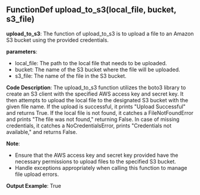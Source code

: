 ## FunctionDef upload_to_s3(local_file, bucket, s3_file)
**upload_to_s3**: The function of upload_to_s3 is to upload a file to an Amazon S3 bucket using the provided credentials.

**parameters**:
- local_file: The path to the local file that needs to be uploaded.
- bucket: The name of the S3 bucket where the file will be uploaded.
- s3_file: The name of the file in the S3 bucket.

**Code Description**:
The upload_to_s3 function utilizes the boto3 library to create an S3 client with the specified AWS access key and secret key. It then attempts to upload the local file to the designated S3 bucket with the given file name. If the upload is successful, it prints "Upload Successful" and returns True. If the local file is not found, it catches a FileNotFoundError and prints "The file was not found," returning False. In case of missing credentials, it catches a NoCredentialsError, prints "Credentials not available," and returns False.

**Note**:
- Ensure that the AWS access key and secret key provided have the necessary permissions to upload files to the specified S3 bucket.
- Handle exceptions appropriately when calling this function to manage file upload errors.

**Output Example**:
True
